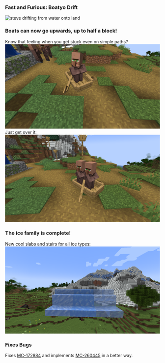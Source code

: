 ### Fast and Furious: Boatyo Drift

![steve drifting from water onto land](imgs/drift.gif)

### Boats can now go upwards, up to half a block!

Know that feeling when you get stuck even on simple paths?  
![boat blocked by height difference between dirt and path](imgs/boat_blocked.png)
Just get over it:
![boat can drive over difference](imgs/boat_unblocked.png)

### The ice family is complete!

New cool slabs and stairs for all ice types:  
![boat can drive over difference](imgs/ice_family.png)

### Fixes Bugs

Fixes [MC-172884](https://bugs.mojang.com/browse/MC-172884 "Boats cannot move up to the tiny step of blocks") and
implements [MC-260445](https://bugs.mojang.com/browse/MC-260445 "Player can climb up one block while riding a boat or raft") in a better
way.
